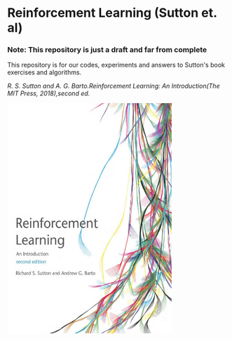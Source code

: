 # Reinforcement Learning (Sutton et. al)
### Note: This repository is just a draft and far from complete
This repository is for our codes, experiments and answers to Sutton's book exercises and algorithms.

*R. S. Sutton and A. G. Barto.Reinforcement Learning: An Introduction(The MIT Press, 2018),second ed.*

<img src="general_images/Reinforcement-Learning-An-Introduction-2nd-2E.jpg" width=375 height=525>
